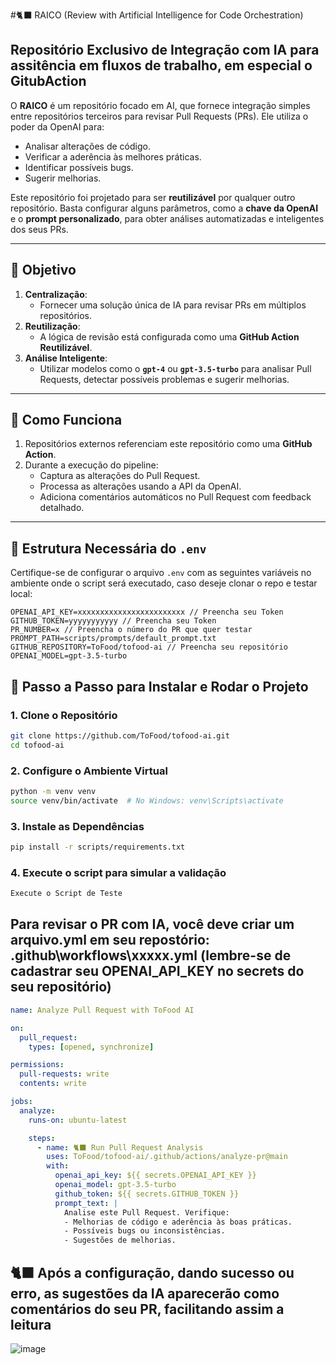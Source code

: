 #🐈‍⬛ RAICO (Review with Artificial Intelligence for Code Orchestration)

## **Repositório Exclusivo de Integração com IA para assitência em fluxos de trabalho, em especial o GitubAction**

O **RAICO** é um repositório focado em AI, que fornece integração simples entre repositórios terceiros para revisar Pull Requests (PRs). Ele utiliza o poder da OpenAI para:

- Analisar alterações de código.
- Verificar a aderência às melhores práticas.
- Identificar possíveis bugs.
- Sugerir melhorias.

Este repositório foi projetado para ser **reutilizável** por qualquer outro repositório. Basta configurar alguns parâmetros, como a **chave da OpenAI** e o **prompt personalizado**, para obter análises automatizadas e inteligentes dos seus PRs.

---

## **🎯 Objetivo**

1. **Centralização**:
   - Fornecer uma solução única de IA para revisar PRs em múltiplos repositórios.
2. **Reutilização**:
   - A lógica de revisão está configurada como uma **GitHub Action Reutilizável**.
3. **Análise Inteligente**:
   - Utilizar modelos como o **`gpt-4`** ou **`gpt-3.5-turbo`** para analisar Pull Requests, detectar possíveis problemas e sugerir melhorias.

---

## **🚀 Como Funciona**

1. Repositórios externos referenciam este repositório como uma **GitHub Action**.
2. Durante a execução do pipeline:
   - Captura as alterações do Pull Request.
   - Processa as alterações usando a API da OpenAI.
   - Adiciona comentários automáticos no Pull Request com feedback detalhado.

---

## **📄 Estrutura Necessária do `.env`**

Certifique-se de configurar o arquivo `.env` com as seguintes variáveis no ambiente onde o script será executado, caso deseje clonar o repo e testar local:

```plaintext
OPENAI_API_KEY=xxxxxxxxxxxxxxxxxxxxxxxx // Preencha seu Token
GITHUB_TOKEN=yyyyyyyyyyy // Preencha seu Token
PR_NUMBER=x // Preencha o número do PR que quer testar
PROMPT_PATH=scripts/prompts/default_prompt.txt
GITHUB_REPOSITORY=ToFood/tofood-ai // Preencha seu repositório
OPENAI_MODEL=gpt-3.5-turbo
```

## 📖 Passo a Passo para Instalar e Rodar o Projeto

### **1. Clone o Repositório**

```bash
git clone https://github.com/ToFood/tofood-ai.git
cd tofood-ai
```

### **2. Configure o Ambiente Virtual**

```bash
python -m venv venv
source venv/bin/activate  # No Windows: venv\Scripts\activate
```

### **3. Instale as Dependências**

```bash
pip install -r scripts/requirements.txt
```

### **4. Execute o script para simular a validação**

```bash
Execute o Script de Teste
```

## Para revisar o PR com IA, você deve criar um arquivo.yml em seu repostório: .github\workflows\xxxxx.yml (lembre-se de cadastrar seu OPENAI_API_KEY no secrets do seu repositório)

```yaml
name: Analyze Pull Request with ToFood AI

on:
  pull_request:
    types: [opened, synchronize]

permissions:
  pull-requests: write
  contents: write

jobs:
  analyze:
    runs-on: ubuntu-latest

    steps:
      - name: 🐈‍⬛ Run Pull Request Analysis
        uses: ToFood/tofood-ai/.github/actions/analyze-pr@main
        with:
          openai_api_key: ${{ secrets.OPENAI_API_KEY }}
          openai_model: gpt-3.5-turbo
          github_token: ${{ secrets.GITHUB_TOKEN }}
          prompt_text: |
            Analise este Pull Request. Verifique:
            - Melhorias de código e aderência às boas práticas.
            - Possíveis bugs ou inconsistências.
            - Sugestões de melhorias.
```

## 🐈‍⬛ Após a configuração, dando sucesso ou erro, as sugestões da IA aparecerão como comentários do seu PR, facilitando assim a leitura

![image](https://github.com/user-attachments/assets/9d2cbba7-60a8-4e58-87b4-72f097796802)

